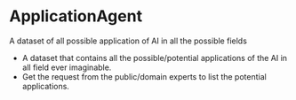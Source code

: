 # ApplicationAgent

A dataset of all possible application of AI in all the possible fields

- A dataset that contains all the possible/potential applications of the AI in all field ever imaginable.
- Get the request from the public/domain experts to list the potential applications.


